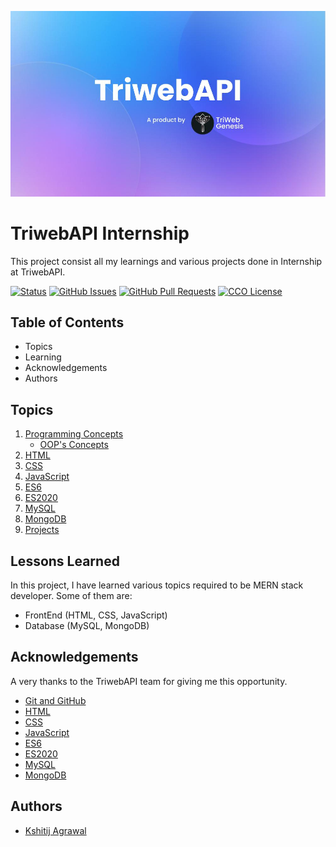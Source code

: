 ![Logo](/TriwebAPI.jpg)

# TriwebAPI Internship
This project consist all my learnings and various projects done in Internship at TriwebAPI.

[![Status](https://img.shields.io/badge/status-active-success.svg)](https://github.com/krish3742/TriwebAPI-Learning/) [![GitHub Issues](https://img.shields.io/github/issues/krish3742/TriwebAPI-Learning.svg)](https://github.com/krish3742/TriwebAPI-Learning/issues) [![GitHub Pull Requests](https://img.shields.io/github/issues-pr/krish3742/TriwebAPI-Learning.svg)](https://github.com/krish3742/TriwebAPI-Learning/pulls) [![CCO License](https://img.shields.io/badge/license-CCO-yellow.svg)](https://creativecommons.org/publicdomain/zero/1.0/)

## Table of Contents

 - Topics
 - Learning
 - Acknowledgements
 - Authors

## Topics
 
 1. [Programming Concepts](https://github.com/krish3742/TriwebAPI-Learning/blob/main/Programing/readme.md)
    - [OOP's Concepts](https://github.com/krish3742/TriwebAPI-Learning/blob/main/Programing/OOPs/readme.md)
 2. [HTML](https://github.com/krish3742/TriwebAPI-Learning/blob/main/HTML/Form/readme.md)
 3. [CSS](https://github.com/krish3742/TriwebAPI-Learning/blob/main/CSS/readme.md)
 4. [JavaScript](https://github.com/krish3742/TriwebAPI-Learning/blob/main/JavaScript/readme.md)
 5. [ES6](https://github.com/krish3742/TriwebAPI-Learning/blob/main/ES6/readme.md)
 6. [ES2020](https://github.com/krish3742/TriwebAPI-Learning/blob/main/ES2020/readme.md)
 7. [MySQL](https://github.com/krish3742/TriwebAPI-Learning/blob/main/MySQL/readme.md)
 8. [MongoDB](https://github.com/krish3742/TriwebAPI-Learning/blob/main/MongoDB/readme.md)
 9. [Projects](https://github.com/krish3742/TriwebAPI-Learning/blob/main/Projects/readme.md)

## Lessons Learned

In this project, I have learned various topics required to be MERN stack developer. Some of them are:

- FrontEnd (HTML, CSS, JavaScript)
- Database (MySQL, MongoDB)

## Acknowledgements

A very thanks to the TriwebAPI team for giving me this opportunity.
 - [Git and GitHub](https://www.youtube.com/playlist?list=PLIfcYFqzDXHnvnUUPqlp9GqzzgCuYlBsK)
 - [HTML](https://www.w3schools.com/html/)
 - [CSS](https://www.w3schools.com/w3css/defaulT.asp)
 - [JavaScript](https://www.youtube.com/playlist?list=PLIfcYFqzDXHlQrXp52rDY3VSTPNaOEBqT)
 - [ES6](https://www.youtube.com/playlist?list=PLIfcYFqzDXHnC1mtQBKYeGhXOYzh5vqD9)
 - [ES2020](https://youtube.com/playlist?list=PLIfcYFqzDXHmTrbi52rwEXyBt8X89MBih&si=oOKhec-uZ9o4p4-5)
 - [MySQL](https://www.youtube.com/playlist?list=PLIfcYFqzDXHkx3IvtBbsSwmXNljU5kdeM)
 - [MongoDB](https://www.youtube.com/playlist?list=PLIfcYFqzDXHkSPsm1DfMuA0TEgpycA2e1)


## Authors

- [Kshitij Agrawal](https://www.github.com/krish3742)

